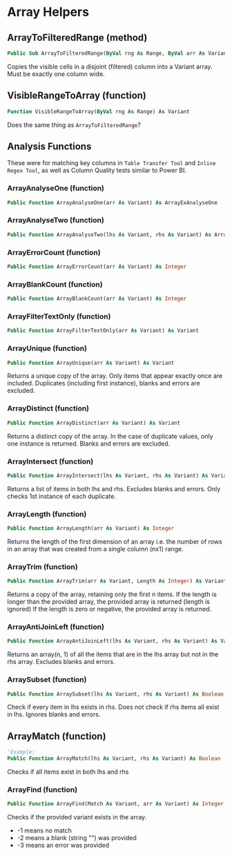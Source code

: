 # Array Helpers
## ArrayToFilteredRange (method)
```vb
Public Sub ArrayToFilteredRange(ByVal rng As Range, ByVal arr As Variant)
```
Copies the visible cells in a disjoint (filtered) column into a Variant array. Must be exactly one column wide.
## VisibleRangeToArray (function)
```vb
Function VisibleRangeToArray(ByVal rng As Range) As Variant
```
Does the same thing as `ArrayToFilteredRange`?

## Analysis Functions
These were for matching key columns in `Table Transfer Tool` and `Inline Regex Tool`, as well as Column Quality tests similar to Power BI.

### ArrayAnalyseOne (function)
```vb
Public Function ArrayAnalyseOne(arr As Variant) As ArrayExAnalyseOne
```

### ArrayAnalyseTwo (function)
```vb
Public Function ArrayAnalyseTwo(lhs As Variant, rhs As Variant) As ArrayExAnalyseTwo
```

### ArrayErrorCount (function)
```vb
Public Function ArrayErrorCount(arr As Variant) As Integer
```

### ArrayBlankCount (function)
```vb
Public Function ArrayBlankCount(arr As Variant) As Integer
```

### ArrayFilterTextOnly (function)
```vb
Public Function ArrayFilterTextOnly(arr As Variant) As Variant
```

### ArrayUnique (function)
```vb
Public Function ArrayUnique(arr As Variant) As Variant
```
Returns a unique copy of the array.
Only items that appear exactly once are included.
Duplicates (including first instance), blanks and errors are excluded.

### ArrayDistinct (function)
```vb
Public Function ArrayDistinct(arr As Variant) As Variant
```
Returns a distinct copy of the array.
In the case of duplicate values, only one instance is returned.
Blanks and errors are excluded.

### ArrayIntersect (function)
```vb
Public Function ArrayIntersect(lhs As Variant, rhs As Variant) As Variant
```
Returns a list of items in both lhs and rhs.
Excludes blanks and errors.
Only checks 1st instance of each duplicate.

### ArrayLength (function)
```vb
Public Function ArrayLength(arr As Variant) As Integer
```
Returns the length of the first dimension of an array
i.e. the number of rows in an array that was created from a single column (nx1) range.

### ArrayTrim (function)
```vb
Public Function ArrayTrim(arr As Variant, Length As Integer) As Variant
```
Returns a copy of the array, retaining only the first n items.
If the length is longer than the provided array,
the provided array is returned (length is ignored)
If the length is zero or negative, the provided array is returned.

### ArrayAntiJoinLeft (function)
```vb
Public Function ArrayAntiJoinLeft(lhs As Variant, rhs As Variant) As Variant
```
Returns an array(n, 1) of all the items that are in the lhs array but not in the rhs array. Excludes blanks and errors.

### ArraySubset (function)
```vb
Public Function ArraySubset(lhs As Variant, rhs As Variant) As Boolean
```
Check if every item in lhs exists in rhs.
Does not check if rhs items all exist in lhs.
Ignores blanks and errors.

## ArrayMatch (function)
```vb 
'Example:
Public Function ArrayMatch(lhs As Variant, rhs As Variant) As Boolean
```
Checks if all items exist in both lhs and rhs

### ArrayFind (function)
```vb
Public Function ArrayFind(Match As Variant, arr As Variant) As Integer
```
Checks if the provided variant exists in the array.
- -1 means no match
- -2 means a blank (string "") was provided
- -3 means an error was provided
